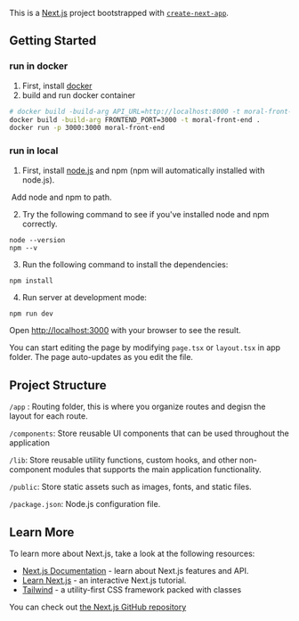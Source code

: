 This is a [Next.js](https://nextjs.org/) project bootstrapped with [`create-next-app`](https://github.com/vercel/next.js/tree/canary/packages/create-next-app).

## Getting Started

### run in docker

1. First, install [docker](https://docs.docker.com/get-docker/)
2. build and run docker container

```bash
# docker build -build-arg API_URL=http://localhost:8000 -t moral-front-end .
docker build -build-arg FRONTEND_PORT=3000 -t moral-front-end .
docker run -p 3000:3000 moral-front-end
```

### run in local

1. First, install [node.js](https://nodejs.org/en) and npm (npm will automatically installed with node.js).

​	Add node and npm to path.


2. Try the following command to see if you've installed node and npm correctly.

```bas
node --version
npm --v
```

3. Run the following command to install the dependencies:

```ba
npm install
```

4. Run server at development mode:

```bash
npm run dev             
```

Open [http://localhost:3000](http://localhost:3000) with your browser to see the result.

You can start editing the page by modifying `page.tsx` or `layout.tsx` in app folder. The page auto-updates as you edit the file.



## Project Structure

`/app` : Routing folder, this is where you organize routes and degisn the layout for each route.

`/components`: Store reusable UI components that can be used throughout the application

`/lib`: Store reusable utility functions, custom hooks, and other non-component modules that supports the main application functionality.

`/public`: Store static assets such as images, fonts, and static files.

`/package.json`: Node.js configuration file.



## Learn More

To learn more about Next.js, take a look at the following resources:

- [Next.js Documentation](https://nextjs.org/docs) - learn about Next.js features and API.
- [Learn Next.js](https://nextjs.org/learn) - an interactive Next.js tutorial.
- [Tailwind](https://tailwindcss.com/docs/installation) - a utility-first CSS framework packed with classes

You can check out [the Next.js GitHub repository](https://github.com/vercel/next.js/) 